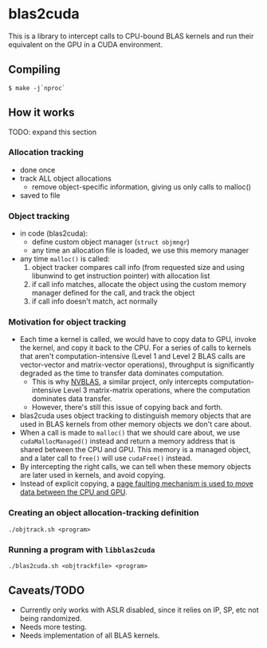 # blas2cuda

This is a library to intercept calls to CPU-bound BLAS kernels and run their
equivalent on the GPU in a CUDA environment.

## Compiling
```
$ make -j`nproc`
```

## How it works
TODO: expand this section

### Allocation tracking
- done once
- track ALL object allocations
    - remove object-specific information, giving us only calls to malloc()
- saved to file

### Object tracking
- in code (blas2cuda):
    - define custom object manager (`struct objmngr`)
    - any time an allocation file is loaded, we use this memory manager
- any time `malloc()` is called:
    1. object tracker compares call info (from requested size and using
       libunwind to get instruction pointer) with allocation list
    2. if call info matches, allocate the object using the custom memory
       manager defined for the call, and track the object
    3. if call info doesn't match, act normally

### Motivation for object tracking
- Each time a kernel is called, we would have to copy data to GPU, invoke the
  kernel, and copy it back to the CPU. For a series of calls to kernels that
  aren't computation-intensive (Level 1 and Level 2 BLAS calls are vector-vector
  and matrix-vector operations), throughput is significantly degraded as the
  time to transfer data dominates computation.
    - This is why [NVBLAS](https://docs.nvidia.com/cuda/nvblas/index.html), a
      similar project, only intercepts computation-intensive Level 3
      matrix-matrix operations, where the computation dominates data transfer.
    - However, there's still this issue of copying back and forth.
- blas2cuda uses object tracking to distinguish memory objects that are used in
  BLAS kernels from other memory objects we don't care about.
- When a call is made to `malloc()` that we should care about, we use
  `cudaMallocManaged()` instead and return a memory address that is shared
  between the CPU and GPU. This memory is a managed object, and a later call to
  `free()` will use `cudaFree()` instead.
- By intercepting the right calls, we can tell when these memory objects are
  later used in kernels, and avoid copying.
- Instead of explicit copying, a [page faulting mechanism is used to move data
  between the CPU and GPU](https://docs.nvidia.com/cuda/cuda-c-programming-guide/index.html#um-data-migration).

### Creating an object allocation-tracking definition
`./objtrack.sh <program>`

### Running a program with `libblas2cuda`
`./blas2cuda.sh <objtrackfile> <program>`

## Caveats/TODO
- Currently only works with ASLR disabled, since it relies on IP, SP, etc not
  being randomized.
- Needs more testing.
- Needs implementation of all BLAS kernels.
